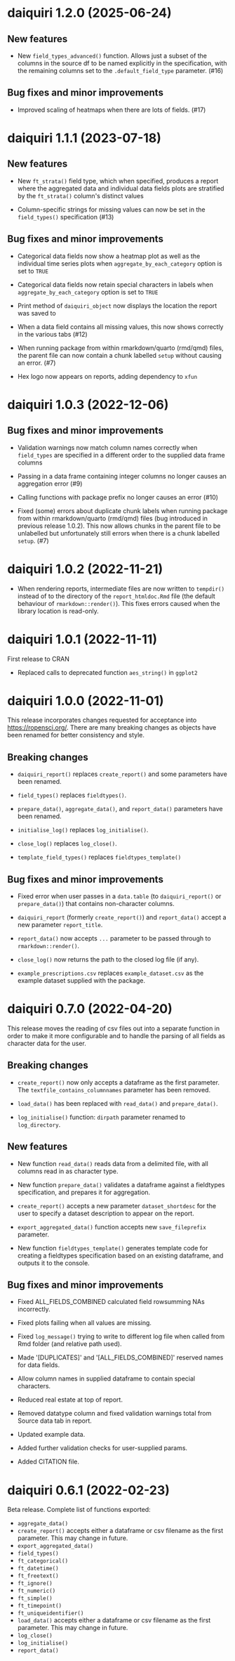 # daiquiri 1.2.0 (2025-06-24)

## New features

* New `field_types_advanced()` function. Allows just a subset of the columns in the source df to be named explicitly in the specification, with the remaining columns set to the `.default_field_type` parameter. (#16)  

## Bug fixes and minor improvements

* Improved scaling of heatmaps when there are lots of fields. (#17)


# daiquiri 1.1.1 (2023-07-18)

## New features

* New `ft_strata()` field type, which when specified, produces a report where the aggregated data and individual data fields plots are stratified by the `ft_strata()` column's distinct values 

* Column-specific strings for missing values can now be set in the `field_types()` specification (#13)

## Bug fixes and minor improvements

* Categorical data fields now show a heatmap plot as well as the individual time series plots when `aggregate_by_each_category` option is set to `TRUE`

* Categorical data fields now retain special characters in labels when `aggregate_by_each_category` option is set to `TRUE`

* Print method of `daiquiri_object` now displays the location the report was saved to

* When a data field contains all missing values, this now shows correctly in the various tabs (#12)

* When running package from within rmarkdown/quarto (rmd/qmd) files, the parent file can now contain a chunk labelled `setup` without causing an error. (#7)

* Hex logo now appears on reports, adding dependency to `xfun`


# daiquiri 1.0.3 (2022-12-06)

## Bug fixes and minor improvements

* Validation warnings now match column names correctly when `field_types` are specified in a different order to the supplied data frame columns

* Passing in a data frame containing integer columns no longer causes an aggregation error (#9)

* Calling functions with package prefix no longer causes an error (#10)

* Fixed (some) errors about duplicate chunk labels when running package from within rmarkdown/quarto (rmd/qmd) files (bug introduced in previous release 1.0.2). This now allows chunks in the parent file to be unlabelled but unfortunately still errors when there is a chunk labelled `setup`. (#7)


# daiquiri 1.0.2 (2022-11-21)

* When rendering reports, intermediate files are now written to `tempdir()` instead of to the directory of the `report_htmldoc.Rmd` file (the default behaviour of `rmarkdown::render()`). This fixes errors caused when the library location is read-only.


# daiquiri 1.0.1 (2022-11-11)

First release to CRAN

* Replaced calls to deprecated function `aes_string()` in `ggplot2`


# daiquiri 1.0.0 (2022-11-01)

This release incorporates changes requested for acceptance into https://ropensci.org/. There are many breaking changes as objects have been renamed for better consistency and style.

## Breaking changes

* `daiquiri_report()` replaces `create_report()` and some parameters have been renamed.

* `field_types()` replaces `fieldtypes()`.

* `prepare_data()`, `aggregate_data()`, and `report_data()` parameters have been renamed.

* `initialise_log()` replaces `log_initialise()`.

* `close_log()` replaces `log_close()`.

* `template_field_types()` replaces `fieldtypes_template()` 

## Bug fixes and minor improvements

* Fixed error when user passes in a `data.table` (to `daiquiri_report()` or `prepare_data()`) that contains non-character columns.

* `daiquiri_report` (formerly `create_report()`) and `report_data()` accept a new parameter `report_title`.

* `report_data()` now accepts `...` parameter to be passed through to `rmarkdown::render()`.

* `close_log()` now returns the path to the closed log file (if any).

* `example_prescriptions.csv` replaces `example_dataset.csv` as the example dataset supplied with the package.

# daiquiri 0.7.0 (2022-04-20)

This release moves the reading of csv files out into a separate function in order to make it more configurable and to handle the parsing of all fields as character data for the user.

## Breaking changes

* `create_report()` now only accepts a dataframe as the first parameter. The `textfile_contains_columnnames` parameter has been removed.

* `load_data()` has been replaced with `read_data()` and `prepare_data()`.

* `log_initialise()` function: `dirpath` parameter renamed to `log_directory`.

## New features

* New function `read_data()` reads data from a delimited file, with all columns read in as character type.

* New function `prepare_data()` validates a dataframe against a fieldtypes specification, and prepares it for aggregation.

* `create_report()` accepts a new parameter `dataset_shortdesc` for the user to specify a dataset description to appear on the report.

* `export_aggregated_data()` function accepts new `save_fileprefix` parameter.

* New function `fieldtypes_template()` generates template code for creating a fieldtypes specification based on an existing dataframe, and outputs it to the console.

## Bug fixes and minor improvements

* Fixed ALL_FIELDS_COMBINED calculated field rowsumming NAs incorrectly.

* Fixed plots failing when all values are missing.

* Fixed `log_message()` trying to write to different log file when called from Rmd folder (and relative path used).

* Made '[DUPLICATES]' and '[ALL_FIELDS_COMBINED]' reserved names for data fields.

* Allow column names in supplied dataframe to contain special characters.

* Reduced real estate at top of report.

* Removed datatype column and fixed validation warnings total from Source data tab in report.

* Updated example data.

* Added further validation checks for user-supplied params.

* Added CITATION file.


# daiquiri 0.6.1 (2022-02-23)

Beta release. Complete list of functions exported:

* `aggregate_data()`
* `create_report()` accepts either a dataframe or csv filename as the first parameter. This may change in future.
* `export_aggregated_data()`
* `field_types()`
* `ft_categorical()`
* `ft_datetime()`
* `ft_freetext()`
* `ft_ignore()`
* `ft_numeric()`
* `ft_simple()`
* `ft_timepoint()`
* `ft_uniqueidentifier()`
* `load_data()` accepts either a dataframe or csv filename as the first parameter. This may change in future.
* `log_close()`
* `log_initialise()`
* `report_data()`
